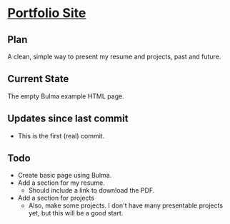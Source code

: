 # [Portfolio Site](https://evoth.cf)

## Plan

A clean, simple way to present my resume and projects, past and future.

## Current State

The empty Bulma example HTML page.

## Updates since last commit

- This is the first (real) commit.

## Todo

- Create basic page using Bulma.
- Add a section for my resume.
   - Should include a link to download the PDF.
- Add a section for projects
   - Also, make some projects. I don't have many presentable projects yet, but this will be a good start.